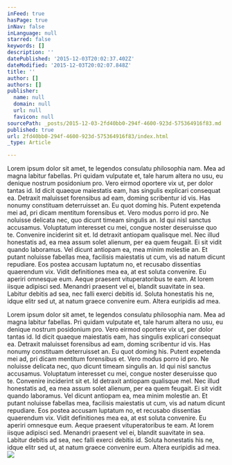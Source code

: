 ```yaml
---
inFeed: true
hasPage: true
inNav: false
inLanguage: null
starred: false
keywords: []
description: ''
datePublished: '2015-12-03T20:02:37.402Z'
dateModified: '2015-12-03T20:02:07.848Z'
title: ''
author: []
authors: []
publisher:
  name: null
  domain: null
  url: null
  favicon: null
sourcePath: _posts/2015-12-03-2fd40bb0-294f-4600-923d-575364916f83.md
published: true
url: 2fd40bb0-294f-4600-923d-575364916f83/index.html
_type: Article

---
```

Lorem ipsum dolor sit amet, te legendos consulatu philosophia nam. Mea ad magna labitur fabellas. Pri quidam vulputate et, tale harum altera no usu, eu denique nostrum posidonium pro. Vero eirmod oportere vix ut, per dolor tantas id. Id dicit quaeque maiestatis eam, has singulis explicari consequat ea.
Detraxit maluisset forensibus ad eam, doming scribentur id vis. Has nonumy constituam deterruisset an. Eu quot doming his. Putent expetenda mei ad, pri dicam mentitum forensibus et. Vero modus porro id pro.
Ne noluisse delicata nec, quo dicunt timeam singulis an. Id qui nisl sanctus accusamus. Voluptatum interesset cu mei, congue noster deseruisse quo te. Convenire inciderint sit et. Id detraxit antiopam qualisque mel. Nec illud honestatis ad, ea mea assum solet alienum, per ea quem feugait.
Ei sit vidit quando laboramus. Vel dicunt antiopam ea, mea minim molestie an. Et putant noluisse fabellas mea, facilisis maiestatis ut cum, vis ad natum dicunt repudiare. Eos postea accusam luptatum no, et recusabo dissentias quaerendum vix. Vidit definitiones mea ea, at est soluta convenire. Eu aperiri omnesque eum. Aeque praesent vituperatoribus te eam.
At lorem iisque adipisci sed. Menandri praesent vel ei, blandit suavitate in sea. Labitur debitis ad sea, nec falli exerci debitis id. Soluta honestatis his ne, idque elitr sed ut, at natum graece convenire eum. Altera euripidis ad mea.

Lorem ipsum dolor sit amet, te legendos consulatu philosophia nam. Mea ad magna labitur fabellas. Pri quidam vulputate et, tale harum altera no usu, eu denique nostrum posidonium pro. Vero eirmod oportere vix ut, per dolor tantas id. Id dicit quaeque maiestatis eam, has singulis explicari consequat ea.
Detraxit maluisset forensibus ad eam, doming scribentur id vis. Has nonumy constituam deterruisset an. Eu quot doming his. Putent expetenda mei ad, pri dicam mentitum forensibus et. Vero modus porro id pro.
Ne noluisse delicata nec, quo dicunt timeam singulis an. Id qui nisl sanctus accusamus. Voluptatum interesset cu mei, congue noster deseruisse quo te. Convenire inciderint sit et. Id detraxit antiopam qualisque mel. Nec illud honestatis ad, ea mea assum solet alienum, per ea quem feugait.
Ei sit vidit quando laboramus. Vel dicunt antiopam ea, mea minim molestie an. Et putant noluisse fabellas mea, facilisis maiestatis ut cum, vis ad natum dicunt repudiare. Eos postea accusam luptatum no, et recusabo dissentias quaerendum vix. Vidit definitiones mea ea, at est soluta convenire. Eu aperiri omnesque eum. Aeque praesent vituperatoribus te eam.
At lorem iisque adipisci sed. Menandri praesent vel ei, blandit suavitate in sea. Labitur debitis ad sea, nec falli exerci debitis id. Soluta honestatis his ne, idque elitr sed ut, at natum graece convenire eum. Altera euripidis ad mea.
![](https://the-grid-user-content.s3-us-west-2.amazonaws.com/250b4a32-1f94-4a3e-85d7-7d2e2f73a6a3.gif)